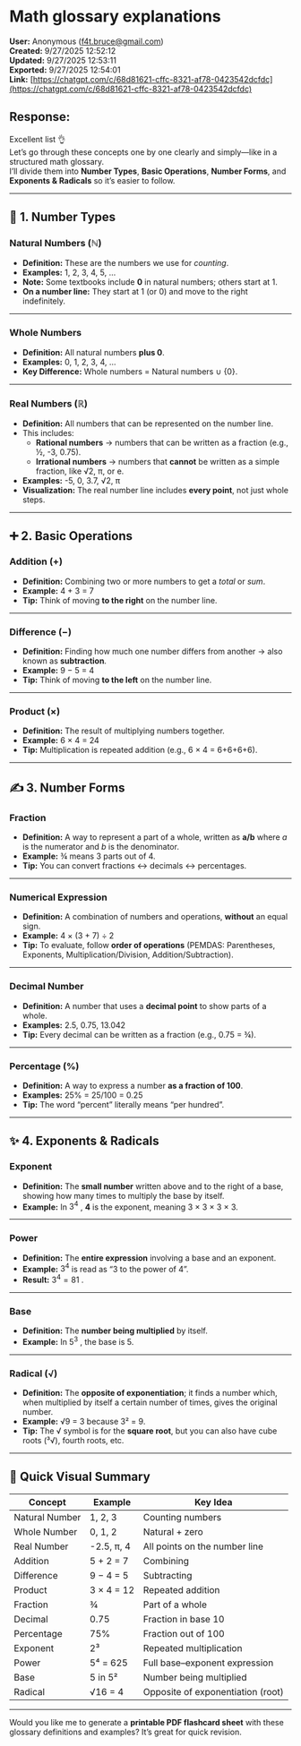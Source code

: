 # Math glossary explanations

**User:** Anonymous (f4t.bruce@gmail.com)  
**Created:** 9/27/2025 12:52:12  
**Updated:** 9/27/2025 12:53:11  
**Exported:** 9/27/2025 12:54:01  
**Link:** [https://chatgpt.com/c/68d81621-cffc-8321-af78-0423542dcfdc](https://chatgpt.com/c/68d81621-cffc-8321-af78-0423542dcfdc)

## Response:

Excellent list 👌  
Let’s go through these concepts one by one clearly and simply—like in a structured math glossary.  
I’ll divide them into **Number Types**, **Basic Operations**, **Number Forms**, and **Exponents & Radicals** so it’s easier to follow.

---

## 🧮 **1\. Number Types**

### **Natural Numbers (ℕ)**

- **Definition:** These are the numbers we use for _counting_.
- **Examples:** 1, 2, 3, 4, 5, …
- **Note:** Some textbooks include **0** in natural numbers; others start at 1.
- **On a number line:** They start at 1 (or 0) and move to the right indefinitely.

---

### **Whole Numbers**

- **Definition:** All natural numbers **plus 0**.
- **Examples:** 0, 1, 2, 3, 4, …
- **Key Difference:** Whole numbers = Natural numbers ∪ {0}.

---

### **Real Numbers (ℝ)**

- **Definition:** All numbers that can be represented on the number line.
- This includes:
  - **Rational numbers** → numbers that can be written as a fraction (e.g., ½, -3, 0.75).
  - **Irrational numbers** → numbers that **cannot** be written as a simple fraction, like √2, π, or e.
- **Examples:** -5, 0, 3.7, √2, π
- **Visualization:** The real number line includes **every point**, not just whole steps.

---

## ➕ **2\. Basic Operations**

### **Addition (+)**

- **Definition:** Combining two or more numbers to get a _total_ or _sum_.
- **Example:** 4 + 3 = 7
- **Tip:** Think of moving **to the right** on the number line.

---

### **Difference (−)**

- **Definition:** Finding how much one number differs from another → also known as **subtraction**.
- **Example:** 9 − 5 = 4
- **Tip:** Think of moving **to the left** on the number line.

---

### **Product (×)**

- **Definition:** The result of multiplying numbers together.
- **Example:** 6 × 4 = 24
- **Tip:** Multiplication is repeated addition (e.g., 6 × 4 = 6+6+6+6).

---

## ✍️ **3\. Number Forms**

### **Fraction**

- **Definition:** A way to represent a part of a whole, written as **a/b** where _a_ is the numerator and _b_ is the denominator.
- **Example:** ¾ means 3 parts out of 4.
- **Tip:** You can convert fractions ↔ decimals ↔ percentages.

---

### **Numerical Expression**

- **Definition:** A combination of numbers and operations, **without** an equal sign.
- **Example:** 4 × (3 + 7) ÷ 2
- **Tip:** To evaluate, follow **order of operations** (PEMDAS: Parentheses, Exponents, Multiplication/Division, Addition/Subtraction).

---

### **Decimal Number**

- **Definition:** A number that uses a **decimal point** to show parts of a whole.
- **Examples:** 2.5, 0.75, 13.042
- **Tip:** Every decimal can be written as a fraction (e.g., 0.75 = ¾).

---

### **Percentage (%)**

- **Definition:** A way to express a number **as a fraction of 100**.
- **Examples:** 25% = 25/100 = 0.25
- **Tip:** The word “percent” literally means “per hundred”.

---

## ✨ **4\. Exponents & Radicals**

### **Exponent**

- **Definition:** The **small number** written above and to the right of a base, showing how many times to multiply the base by itself.
- **Example:** In $3^4$ , **4** is the exponent, meaning 3 × 3 × 3 × 3.

---

### **Power**

- **Definition:** The **entire expression** involving a base and an exponent.
- **Example:** $3^4$ is read as “3 to the power of 4”.
- **Result:** $3^4 = 81$ .

---

### **Base**

- **Definition:** The **number being multiplied** by itself.
- **Example:** In $5^3$ , the base is 5.

---

### **Radical (√)**

- **Definition:** The **opposite of exponentiation**; it finds a number which, when multiplied by itself a certain number of times, gives the original number.
- **Example:** √9 = 3 because 3² = 9.
- **Tip:** The √ symbol is for the **square root**, but you can also have cube roots (³√), fourth roots, etc.

---

## 📝 **Quick Visual Summary**

| Concept        | Example     | Key Idea                          |
| -------------- | ----------- | --------------------------------- |
| Natural Number | 1, 2, 3     | Counting numbers                  |
| Whole Number   | 0, 1, 2     | Natural + zero                    |
| Real Number    | \-2.5, π, 4 | All points on the number line     |
| Addition       | 5 + 2 = 7   | Combining                         |
| Difference     | 9 − 4 = 5   | Subtracting                       |
| Product        | 3 × 4 = 12  | Repeated addition                 |
| Fraction       | ¾           | Part of a whole                   |
| Decimal        | 0.75        | Fraction in base 10               |
| Percentage     | 75%         | Fraction out of 100               |
| Exponent       | 2³          | Repeated multiplication           |
| Power          | 5⁴ = 625    | Full base–exponent expression     |
| Base           | 5 in 5²     | Number being multiplied           |
| Radical        | √16 = 4     | Opposite of exponentiation (root) |

---

Would you like me to generate a **printable PDF flashcard sheet** with these glossary definitions and examples? It’s great for quick revision.
